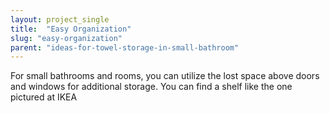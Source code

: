 ```yaml
---
layout: project_single
title:  "Easy Organization"
slug: "easy-organization"
parent: "ideas-for-towel-storage-in-small-bathroom"
---
```

For small bathrooms and rooms, you can utilize the lost space above doors and windows for additional storage. You can find a shelf like the one pictured at IKEA
